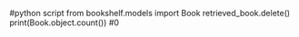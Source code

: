 #python script
from bookshelf.models import Book
retrieved_book.delete()
print(Book.object.count()) #0
